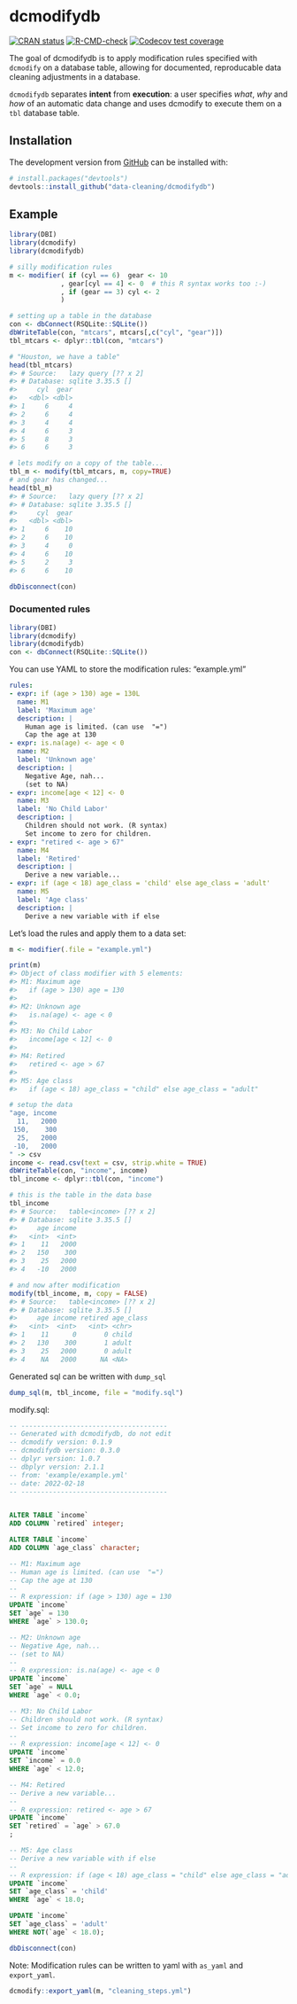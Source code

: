 
<!-- README.md is generated from README.Rmd. Please edit that file -->

# dcmodifydb

<!-- badges: start -->

[![CRAN
status](https://www.r-pkg.org/badges/version/dcmodifydb)](https://CRAN.R-project.org/package=dcmodifydb)
[![R-CMD-check](https://github.com/data-cleaning/dcmodifydb/workflows/R-CMD-check/badge.svg)](https://github.com/data-cleaning/dcmodifydb/actions)
[![Codecov test
coverage](https://codecov.io/gh/data-cleaning/dcmodifydb/branch/main/graph/badge.svg)](https://codecov.io/gh/data-cleaning/dcmodifydb?branch=main)
<!-- badges: end -->

The goal of dcmodifydb is to apply modification rules specified with
`dcmodify` on a database table, allowing for documented, reproducable
data cleaning adjustments in a database.

`dcmodifydb` separates **intent** from **execution**: a user specifies
*what*, *why* and *how* of an automatic data change and uses dcmodify to
execute them on a `tbl` database table.

## Installation

<!-- You can install the released version of dcmodifydb from [CRAN](https://CRAN.R-project.org) with: -->
<!-- ``` r -->
<!-- install.packages("dcmodifydb") -->
<!-- ``` -->

The development version from [GitHub](https://github.com/) can be
installed with:

``` r
# install.packages("devtools")
devtools::install_github("data-cleaning/dcmodifydb")
```

## Example

``` r
library(DBI)
library(dcmodify)
library(dcmodifydb)

# silly modification rules
m <- modifier( if (cyl == 6)  gear <- 10
             , gear[cyl == 4] <- 0  # this R syntax works too :-)
             , if (gear == 3) cyl <- 2
             )

# setting up a table in the database
con <- dbConnect(RSQLite::SQLite())
dbWriteTable(con, "mtcars", mtcars[,c("cyl", "gear")])
tbl_mtcars <- dplyr::tbl(con, "mtcars")

# "Houston, we have a table"
head(tbl_mtcars)
#> # Source:   lazy query [?? x 2]
#> # Database: sqlite 3.35.5 []
#>     cyl  gear
#>   <dbl> <dbl>
#> 1     6     4
#> 2     6     4
#> 3     4     4
#> 4     6     3
#> 5     8     3
#> 6     6     3

# lets modify on a copy of the table...
tbl_m <- modify(tbl_mtcars, m, copy=TRUE)
# and gear has changed...
head(tbl_m)
#> # Source:   lazy query [?? x 2]
#> # Database: sqlite 3.35.5 []
#>     cyl  gear
#>   <dbl> <dbl>
#> 1     6    10
#> 2     6    10
#> 3     4     0
#> 4     6    10
#> 5     2     3
#> 6     6    10

dbDisconnect(con)
```

### Documented rules

``` r
library(DBI)
library(dcmodify)
library(dcmodifydb)
con <- dbConnect(RSQLite::SQLite())
```

You can use YAML to store the modification rules: “example.yml”

``` yaml
rules:
- expr: if (age > 130) age = 130L
  name: M1
  label: 'Maximum age'
  description: |
    Human age is limited. (can use  "=")
    Cap the age at 130
- expr: is.na(age) <- age < 0
  name: M2
  label: 'Unknown age'
  description: |
    Negative Age, nah...
    (set to NA)
- expr: income[age < 12] <- 0
  name: M3
  label: 'No Child Labor'
  description: |
    Children should not work. (R syntax)
    Set income to zero for children.
- expr: "retired <- age > 67"
  name: M4
  label: 'Retired'
  description: |
    Derive a new variable...
- expr: if (age < 18) age_class = 'child' else age_class = 'adult'
  name: M5
  label: 'Age class'
  description: |
    Derive a new variable with if else
```

Let’s load the rules and apply them to a data set:

``` r
m <- modifier(.file = "example.yml")
```

``` r
print(m)
#> Object of class modifier with 5 elements:
#> M1: Maximum age
#>   if (age > 130) age = 130
#> 
#> M2: Unknown age
#>   is.na(age) <- age < 0
#> 
#> M3: No Child Labor
#>   income[age < 12] <- 0
#> 
#> M4: Retired
#>   retired <- age > 67
#> 
#> M5: Age class
#>   if (age < 18) age_class = "child" else age_class = "adult"
```

``` r
# setup the data
"age, income
  11,   2000
 150,    300
  25,   2000
 -10,   2000
" -> csv
income <- read.csv(text = csv, strip.white = TRUE)
dbWriteTable(con, "income", income)
tbl_income <- dplyr::tbl(con, "income")

# this is the table in the data base
tbl_income
#> # Source:   table<income> [?? x 2]
#> # Database: sqlite 3.35.5 []
#>     age income
#>   <int>  <int>
#> 1    11   2000
#> 2   150    300
#> 3    25   2000
#> 4   -10   2000

# and now after modification
modify(tbl_income, m, copy = FALSE) 
#> # Source:   table<income> [?? x 2]
#> # Database: sqlite 3.35.5 []
#>     age income retired age_class
#>   <int>  <int>   <int> <chr>    
#> 1    11      0       0 child    
#> 2   130    300       1 adult    
#> 3    25   2000       0 adult    
#> 4    NA   2000      NA <NA>
```

Generated sql can be written with `dump_sql`

``` r
dump_sql(m, tbl_income, file = "modify.sql")
```

modify.sql:

``` sql
-- -------------------------------------
-- Generated with dcmodifydb, do not edit
-- dcmodify version: 0.1.9
-- dcmodifydb version: 0.3.0
-- dplyr version: 1.0.7
-- dbplyr version: 2.1.1
-- from: 'example/example.yml'
-- date: 2022-02-18
-- -------------------------------------


ALTER TABLE `income`
ADD COLUMN `retired` integer;

ALTER TABLE `income`
ADD COLUMN `age_class` character;

-- M1: Maximum age
-- Human age is limited. (can use  "=")
-- Cap the age at 130
-- 
-- R expression: if (age > 130) age = 130
UPDATE `income`
SET `age` = 130
WHERE `age` > 130.0;

-- M2: Unknown age
-- Negative Age, nah...
-- (set to NA)
-- 
-- R expression: is.na(age) <- age < 0
UPDATE `income`
SET `age` = NULL
WHERE `age` < 0.0;

-- M3: No Child Labor
-- Children should not work. (R syntax)
-- Set income to zero for children.
-- 
-- R expression: income[age < 12] <- 0
UPDATE `income`
SET `income` = 0.0
WHERE `age` < 12.0;

-- M4: Retired
-- Derive a new variable...
-- 
-- R expression: retired <- age > 67
UPDATE `income`
SET `retired` = `age` > 67.0
;

-- M5: Age class
-- Derive a new variable with if else
-- 
-- R expression: if (age < 18) age_class = "child" else age_class = "adult"
UPDATE `income`
SET `age_class` = 'child'
WHERE `age` < 18.0;

UPDATE `income`
SET `age_class` = 'adult'
WHERE NOT(`age` < 18.0);
```

``` r
dbDisconnect(con)
```

Note: Modification rules can be written to yaml with `as_yaml` and
`export_yaml`.

``` r
dcmodify::export_yaml(m, "cleaning_steps.yml")
```
